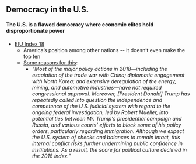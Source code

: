 ## Democracy in the U.S.

#### The U.S. is a flawed democracy where economic elites hold disproportionate power



*   [EIU Index 18](http://www.eiu.com/topic/democracy-index)
    *   America’s position among other nations -- it doesn’t even make the top ten
    *   [Some reasons for this](https://www.commondreams.org/news/2019/01/11/united-states-doesnt-even-make-top-20-global-democracy-index):
        *   _“Most of the major policy actions in 2018—including the escalation of the trade war with China; diplomatic engagement with North Korea; and extensive deregulation of the energy, mining, and automotive industries—have not required congressional approval. Moreover, [President Donald] Trump has repeatedly called into question the independence and competence of the U.S. judicial system with regard to the ongoing federal investigation, led by Robert Mueller, into potential ties between Mr. Trump's presidential campaign and Russia, and various courts' efforts to block some of his policy orders, particularly regarding immigration. Although we expect the U.S. system of checks and balances to remain intact, this internal conflict risks further undermining public confidence in institutions. As a result, the score for political culture declined in the 2018 index.”_
